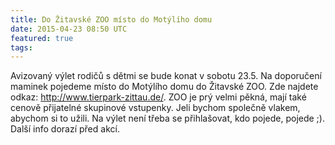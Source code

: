 ```yaml
---
title: Do Žitavské ZOO místo do Motýlího domu
date: 2015-04-23 08:50 UTC
featured: true
tags:
---
```


Avizovaný výlet rodičů s dětmi se bude konat v sobotu 23.5. Na doporučení
maminek pojedeme místo do Motýlího domu do Žitavské ZOO. Zde najdete odkaz:
http://www.tierpark-zittau.de/. ZOO je prý velmi pěkná, mají také cenově
přijatelné skupinové vstupenky. Jeli bychom společně vlakem, abychom si to
užili. Na výlet není třeba se přihlašovat, kdo pojede, pojede ;). Další info
dorazí před akcí.
